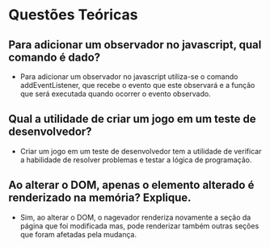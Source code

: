 # Questões Teóricas

## Para adicionar um observador no javascript, qual comando é dado?

- Para adicionar um observador no javascript utiliza-se o comando addEventListener,
  que recebe o evento que este observará e a função que será executada quando ocorrer o evento observado.

## Qual a utilidade de criar um jogo em um teste de desenvolvedor?

- Criar um jogo em um teste de desenvolvedor tem a utilidade de verificar a habilidade
  de resolver problemas e testar a lógica de programação.

## Ao alterar o DOM, apenas o elemento alterado é renderizado na memória? Explique.

- Sim, ao alterar o DOM, o nagevador renderiza novamente a seção da página que foi modificada mas,
  pode renderizar também outras seções que foram afetadas pela mudança.
